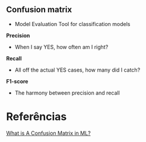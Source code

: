 
## Confusion matrix

- Model Evaluation Tool for classification models

**Precision**
- When I say YES, how often am I right?

**Recall**
- All off the actual YES cases, how many did I catch?

**F1-score**
- The harmony between precision and recall

# Referências

[What is A Confusion Matrix in ML?](https://www.datacamp.com/tutorial/what-is-a-confusion-matrix-in-machine-learning)